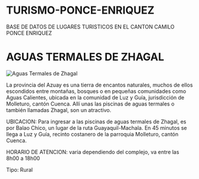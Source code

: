 # TURISMO-PONCE-ENRIQUEZ
BASE DE DATOS DE LUGARES TURISTICOS EN EL CANTON CAMILO PONCE ENRIQUEZ
<!DOCTYPE html>
<html>
<head>
    <title>Lugares Turísticos - Cantón Camilo Ponce Enríquez</title>
    <link rel="stylesheet" type="text/css" href="styles.css">
</head>
<body>
    <div class="place-card">
        <h1>AGUAS TERMALES DE ZHAGAL</h1>
        <img src="images/zhagal.jpg" alt="Aguas Termales de Zhagal">
        <p class="description">La provincia del Azuay es una tierra de encantos naturales, muchos de ellos escondidos entre montañas, bosques o en pequeñas comunidades como Aguas Calientes, ubicada en la comunidad de Luz y Guía, jurisdicción de Molleturo, cantón Cuenca. Allí unas las piscinas de aguas termales o también llamadas Zhagal, son un atractivo.</p>
        <p class="location">UBICACION: Para ingresar a las piscinas de aguas termales de Zhagal, es por Balao Chico, un lugar de la ruta Guayaquil-Machala. En 45 minutos se llega a Luz y Guía, recinto costanero de la parroquia Molleturo, cantón Cuenca.</p>
        <p class="opening-hours">HORARIO DE ATENCION: varia dependiendo del complejo, va entre las 8h00 a 18h00</p>
        <p class="urban-rural">Tipo: Rural</p>
    </div>
</body>
</html>

